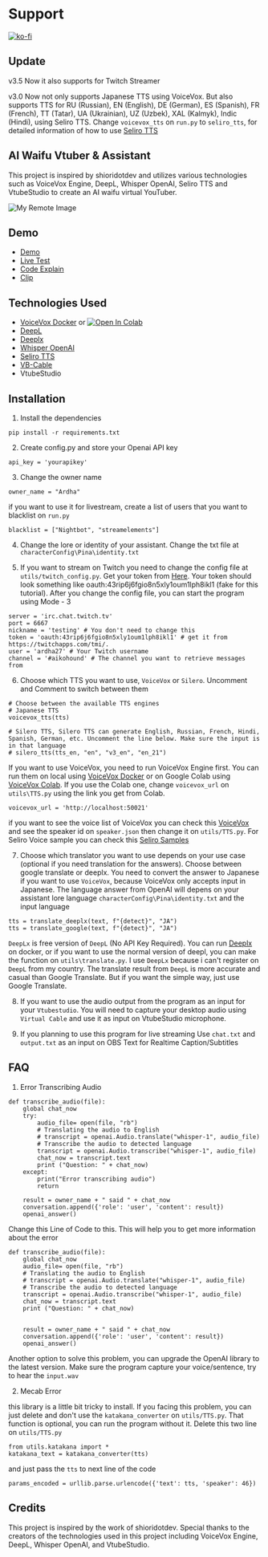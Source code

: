 # Support

[![ko-fi](https://ko-fi.com/img/githubbutton_sm.svg)](https://ko-fi.com/R6R7AH1FA)

## Update

v3.5 Now it also supports for Twitch Streamer

v3.0 Now not only supports Japanese TTS using VoiceVox. But also supports TTS for RU (Russian), EN (English), DE (German), ES (Spanish), FR (French), TT (Tatar), UA (Ukrainian), UZ (Uzbek), XAL (Kalmyk), Indic (Hindi), using Seliro TTS. Change `voicevox_tts` on `run.py` to `seliro_tts`, for detailed information of how to use [Seliro TTS](https://github.com/snakers4/silero-models#text-to-speech)

## AI Waifu Vtuber & Assistant

This project is inspired by shioridotdev and utilizes various technologies such as VoiceVox Engine, DeepL, Whisper OpenAI, Seliro TTS and VtubeStudio to create an AI waifu virtual YouTuber.

![My Remote Image](https://github.com/ardha27/AI-Waifu-Vtuber/blob/master/ss.png?raw=true)

## Demo
 - [Demo](https://www.youtube.com/shorts/_mKVr3ZaM9Q)
 - [Live Test](https://youtu.be/h6UEgJxH1-E?t=1616)
 - [Code Explain](https://youtu.be/qpNG9qrcmrQ)
 - [Clip](https://www.youtube.com/watch?v=qTkESIBd5Qk)

## Technologies Used

 - [VoiceVox Docker](https://hub.docker.com/r/voicevox/voicevox_engine) or [![Open In Colab](https://colab.research.google.com/assets/colab-badge.svg)](https://colab.research.google.com/github/SociallyIneptWeeb/LanguageLeapAI/blob/main/src/run_voicevox_colab.ipynb)
 - [DeepL](https://www.deepl.com/fr/account/summary)
 - [Deeplx](https://github.com/OwO-Network/DeepLX)
 - [Whisper OpenAI](https://platform.openai.com/account/api-keys)
 - [Seliro TTS](https://github.com/snakers4/silero-models#text-to-speech)
 - [VB-Cable](https://vb-audio.com/Cable/)
 - VtubeStudio


## Installation

1. Install the dependencies

```
pip install -r requirements.txt
```

2. Create config.py and store your Openai API key

```
api_key = 'yourapikey'
```

3. Change the owner name

```
owner_name = "Ardha"
```

if you want to use it for livestream, create a list of users that you want to blacklist on `run.py`

```
blacklist = ["Nightbot", "streamelements"]
```

4. Change the lore or identity of your assistant. Change the txt file at `characterConfig\Pina\identity.txt`

5. If you want to stream on Twitch you need to change the config file at `utils/twitch_config.py`. Get your token from [Here](https://twitchapps.com/tmi/). Your token should look something like oauth:43rip6j6fgio8n5xly1oum1lph8ikl1 (fake for this tutorial). After you change the config file, you can start the program using Mode - 3
```
server = 'irc.chat.twitch.tv'
port = 6667
nickname = 'testing' # You don't need to change this
token = 'oauth:43rip6j6fgio8n5xly1oum1lph8ikl1' # get it from https://twitchapps.com/tmi/.
user = 'ardha27' # Your Twitch username
channel = '#aikohound' # The channel you want to retrieve messages from
```

6. Choose which TTS you want to use, `VoiceVox` or `Silero`. Uncomment and Comment to switch between them

```
# Choose between the available TTS engines
# Japanese TTS
voicevox_tts(tts)

# Silero TTS, Silero TTS can generate English, Russian, French, Hindi, Spanish, German, etc. Uncomment the line below. Make sure the input is in that language
# silero_tts(tts_en, "en", "v3_en", "en_21")
```

If you want to use VoiceVox, you need to run VoiceVox Engine first. You can run them on local using [VoiceVox Docker](https://hub.docker.com/r/voicevox/voicevox_engine) or on Google Colab using [VoiceVox Colab](https://github.com/SociallyIneptWeeb/LanguageLeapAI/blob/main/src/run_voicevox_colab.ipynb). If you use the Colab one, change `voicevox_url` on `utils\TTS.py` using the link you get from Colab.

```
voicevox_url = 'http://localhost:50021'
```

if you want to see the voice list of VoiceVox you can check this [VoiceVox](https://voicevox.hiroshiba.jp) and see the speaker id on `speaker.json` then change it on `utils/TTS.py`. For Seliro Voice sample you can check this [Seliro Samples](https://oobabooga.github.io/silero-samples/index.html)

7. Choose which translator you want to use depends on your use case (optional if you need translation for the answers). Choose between google translate or deeplx. You need to convert the answer to Japanese if you want to use `VoiceVox`, because VoiceVox only accepts input in Japanese. The language answer from OpenAI will depens on your assistant lore language `characterConfig\Pina\identity.txt` and the input language

```
tts = translate_deeplx(text, f"{detect}", "JA")
tts = translate_google(text, f"{detect}", "JA")
```

`DeepLx` is free version of `DeepL` (No API Key Required). You can run [Deeplx](https://github.com/OwO-Network/DeepLX) on docker, or if you want to use the normal version of deepl, you can make the function on `utils\translate.py`. I use `DeepLx` because i can't register on `DeepL` from my country. The translate result from `DeepL` is more accurate and casual than Google Translate. But if you want the simple way, just use Google Translate.

8. If you want to use the audio output from the program as an input for your `Vtubestudio`. You will need to capture your desktop audio using `Virtual Cable` and use it as input on VtubeStudio microphone.

9. If you planning to use this program for live streaming Use `chat.txt` and `output.txt` as an input on OBS Text for Realtime Caption/Subtitles

## FAQ

1. Error Transcribing Audio

```
def transcribe_audio(file):
    global chat_now
    try:
        audio_file= open(file, "rb")
        # Translating the audio to English
        # transcript = openai.Audio.translate("whisper-1", audio_file)
        # Transcribe the audio to detected language
        transcript = openai.Audio.transcribe("whisper-1", audio_file)
        chat_now = transcript.text
        print ("Question: " + chat_now)
    except:
        print("Error transcribing audio")
        return

    result = owner_name + " said " + chat_now
    conversation.append({'role': 'user', 'content': result})
    openai_answer()
```

Change this Line of Code to this. This will help you to get more information about the error

```
def transcribe_audio(file):
    global chat_now
    audio_file= open(file, "rb")
    # Translating the audio to English
    # transcript = openai.Audio.translate("whisper-1", audio_file)
    # Transcribe the audio to detected language
    transcript = openai.Audio.transcribe("whisper-1", audio_file)
    chat_now = transcript.text
    print ("Question: " + chat_now)


    result = owner_name + " said " + chat_now
    conversation.append({'role': 'user', 'content': result})
    openai_answer()
```

Another option to solve this problem, you can upgrade the OpenAI library to the latest version. Make sure the program capture your voice/sentence, try to hear the `input.wav`

2. Mecab Error

this library is a little bit tricky to install. If you facing this problem, you can just delete and don't use the `katakana_converter` on `utils/TTS.py`. That function is optional, you can run the program without it. Delete this two line on `utils/TTS.py`  

```
from utils.katakana import *
katakana_text = katakana_converter(tts)
```

and just pass the `tts` to next line of the code

```
params_encoded = urllib.parse.urlencode({'text': tts, 'speaker': 46})
```

## Credits

This project is inspired by the work of shioridotdev. Special thanks to the creators of the technologies used in this project including VoiceVox Engine, DeepL, Whisper OpenAI, and VtubeStudio.

